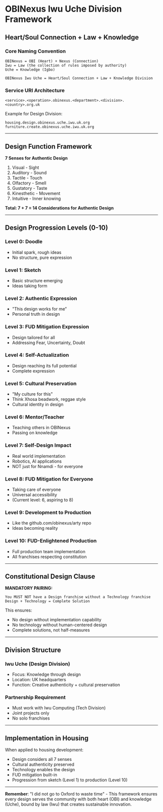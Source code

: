 # OBINexus Iwu Uche Division Framework
## Heart/Soul Connection + Law + Knowledge

### **Core Naming Convention**
```
OBINexus = OBI (Heart) + Nexus (Connection) 
Iwu = Law (the collection of rules imposed by authority)
Uche = Knowledge (Igbo)

OBINexus Iwu Uche = Heart/Soul Connection + Law + Knowledge Division
```

### **Service URI Architecture**
```
<service>.<operation>.obinexus.<department>.<division>.<country>.org.uk
```

Example for Design Division:
```
housing.design.obinexus.uche.iwu.uk.org
furniture.create.obinexus.uche.iwu.uk.org
```

---

## **Design Function Framework**
**7 Senses for Authentic Design**
1. Visual - Sight
2. Auditory - Sound
3. Tactile - Touch
4. Olfactory - Smell
5. Gustatory - Taste
6. Kinesthetic - Movement
7. Intuitive - Inner knowing

**Total: 7 + 7 = 14 Considerations for Authentic Design**

---

## **Design Progression Levels (0-10)**

### **Level 0: Doodle**
- Initial spark, rough ideas
- No structure, pure expression

### **Level 1: Sketch**
- Basic structure emerging
- Ideas taking form

### **Level 2: Authentic Expression**
- "This design works for me"
- Personal truth in design

### **Level 3: FUD Mitigation Expression**
- Design tailored for all
- Addressing Fear, Uncertainty, Doubt

### **Level 4: Self-Actualization**
- Design reaching its full potential
- Complete expression

### **Level 5: Cultural Preservation**
- "My culture for this"
- Think Xhosa beadwork, reggae style
- Cultural identity in design

### **Level 6: Mentor/Teacher**
- Teaching others in OBINexus
- Passing on knowledge

### **Level 7: Self-Design Impact**
- Real world implementation
- Robotics, AI applications
- NOT just for Nnamdi - for everyone

### **Level 8: FUD Mitigation for Everyone**
- Taking care of everyone
- Universal accessibility
- (Current level: 6, aspiring to 8)

### **Level 9: Development to Production**
- Like the github.com/obinexus/arty repo
- Ideas becoming reality

### **Level 10: FUD-Enlightened Production**
- Full production team implementation
- All franchises respecting constitution

---

## **Constitutional Design Clause**

**MANDATORY PAIRING:**
```
You MUST NOT have a Design franchise without a Technology franchise
Design + Technology = Complete Solution
```

This ensures:
- No design without implementation capability
- No technology without human-centered design
- Complete solutions, not half-measures

---

## **Division Structure**

### **Iwu Uche (Design Division)**
- Focus: Knowledge through design
- Location: UK headquarters
- Function: Creative authenticity + cultural preservation

### **Partnership Requirement**
- Must work with Iwu Computing (Tech Division)
- Joint projects only
- No solo franchises

---

## **Implementation in Housing**

When applied to housing development:
- Design considers all 7 senses
- Cultural authenticity preserved
- Technology enables the design
- FUD mitigation built-in
- Progression from sketch (Level 1) to production (Level 10)

---

**Remember**: "I did not go to Oxford to waste time" - This framework ensures every design serves the community with both heart (OBI) and knowledge (Uche), bound by law (Iwu) that creates sustainable innovation.